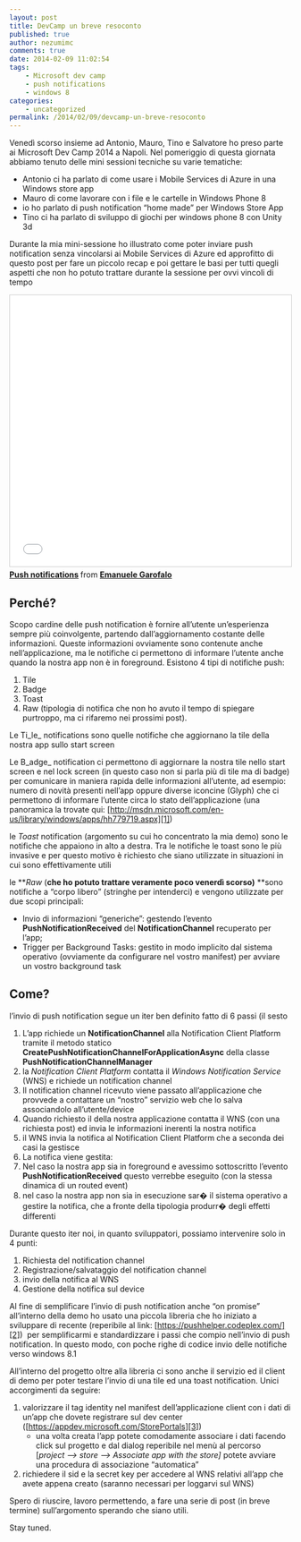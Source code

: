 ```yaml
---
layout: post
title: DevCamp un breve resoconto
published: true
author: nezumimc
comments: true
date: 2014-02-09 11:02:54
tags:
    - Microsoft dev camp
    - push notifications
    - windows 8
categories:
    - uncategorized
permalink: /2014/02/09/devcamp-un-breve-resoconto
---
```

Venedì scorso insieme ad Antonio, Mauro, Tino e Salvatore ho preso parte ai Microsoft Dev Camp 2014 a Napoli. Nel pomeriggio di questa giornata abbiamo tenuto delle mini sessioni tecniche su varie tematiche:

  * Antonio ci ha parlato di come usare i Mobile Services di Azure in una Windows store app 
  * Mauro di come lavorare con i file e le cartelle in Windows Phone 8 
  * io ho parlato di push notification “home made” per Windows Store App 
  * Tino ci ha parlato di sviluppo di giochi per windows phone 8 con Unity 3d 

Durante la mia mini-sessione ho illustrato come poter inviare push notification senza vincolarsi ai Mobile Services di Azure ed approfitto di questo post per fare un piccolo recap e poi gettare le basi per tutti quegli aspetti che non ho potuto trattare durante la sessione per ovvi vincoli di tempo

<iframe src="//www.slideshare.net/slideshow/embed_code/key/1wEpcSmsZ76Dkh" width="595" height="485" frameborder="0" marginwidth="0" marginheight="0" scrolling="no" style="border:1px solid #CCC; border-width:1px; margin-bottom:5px; max-width: 100%;" allowfullscreen> </iframe> <div style="margin-bottom:5px"> <strong> <a href="//www.slideshare.net/emagar83/push-notifications-31008655" title="Push notifications" target="_blank">Push notifications</a> </strong> from <strong><a target="_blank" href="//www.slideshare.net/emagar83">Emanuele Garofalo</a></strong> </div>


## Perché?

Scopo cardine delle push notification è fornire all’utente un’esperienza sempre più coinvolgente, partendo dall’aggiornamento costante delle informazioni. Queste informazioni ovviamente sono contenute anche nell’applicazione, ma le notifiche ci permettono di informare l’utente anche quando la nostra app non è in foreground. Esistono 4 tipi di notifiche push: 

  1. Tile 
  2. Badge 
  3. Toast 
  4. Raw (tipologia di notifica che non ho avuto il tempo di spiegare purtroppo, ma ci rifaremo nei prossimi post). 

Le Ti_le_ notifications sono quelle notifiche che aggiornano la tile della nostra app sullo start screen

Le B_adge_ notification ci permettono di aggiornare la nostra tile nello start screen e nel lock screen (in questo caso non si parla più di tile ma di badge) per comunicare in maniera rapida delle informazioni all’utente, ad esempio: numero di novità presenti nell’app oppure diverse iconcine (Glyph) che ci permettono di informare l’utente circa lo stato dell’applicazione (una panoramica la trovate qui: [http://msdn.microsoft.com/en-us/library/windows/apps/hh779719.aspx][1])

le _Toast_ notification (argomento su cui ho concentrato la mia demo) sono le notifiche che appaiono in alto a destra. Tra le notifiche le toast sono le più invasive e per questo motivo è richiesto che siano utilizzate in situazioni in cui sono effettivamente utili

le **_Raw_ (**che ho potuto trattare veramente poco venerdì scorso)**&#160;**sono notifiche a “corpo libero” (stringhe per intenderci) e vengono utilizzate per due scopi principali:

  * Invio di informazioni “generiche”: gestendo l’evento **PushNotificationReceived** del **NotificationChannel** recuperato per l’app; 
  * Trigger per Background Tasks: gestito in modo implicito dal sistema operativo (ovviamente da configurare nel vostro manifest) per avviare un vostro background task 

## Come?

l’invio di push notification segue un iter ben definito fatto di 6 passi (il sesto 

  1. L’app richiede un **NotificationChannel** alla Notification Client Platform tramite il metodo statico **CreatePushNotificationChannelForApplicationAsync** della classe **PushNotificationChannelManager** 
  2. la _Notification Client Platform_ contatta il _Windows Notification Service_ (WNS) e richiede un notification channel 
  3. Il notification channel ricevuto viene passato all’applicazione che provvede a contattare un “nostro” servizio web che lo salva associandolo all’utente/device 
  4. Quando richiesto il  della nostra applicazione contatta il WNS (con una richiesta post) ed invia le informazioni inerenti la nostra notifica 
  5. il WNS invia la notifica al Notification Client Platform che a seconda dei casi la gestisce
  6. La notifica viene gestita:
  1. Nel caso la nostra app sia in foreground e avessimo sottoscritto l’evento **PushNotificationReceived** questo verrebbe eseguito (con la stessa dinamica di un routed event) 
  2. nel caso la nostra app non sia in esecuzione sar� il sistema operativo a gestire la notifica, che a fronte della tipologia produrr� degli effetti differenti 

Durante questo iter noi, in quanto sviluppatori, possiamo intervenire solo in 4 punti:

  1. Richiesta del notification channel 
  2. Registrazione/salvataggio del notification channel 
  3. invio della notifica al WNS 
  4. Gestione della notifica sul device 

Al fine di semplificare l’invio di push notification anche “on promise” all’interno della demo ho usato una piccola libreria che ho iniziato a sviluppare di recente (reperibile al link: [https://pushhelper.codeplex.com/][2])&#160; per semplificarmi e standardizzare i passi che compio nell’invio di push notification. In questo modo, con poche righe di codice invio delle notifiche verso windows 8.1 

All’interno del progetto oltre alla libreria ci sono anche il servizio ed il client di demo per poter testare l’invio di una tile ed una toast notification. Unici accorgimenti da seguire:

  1. valorizzare il tag identity nel manifest dell’applicazione client con i dati di un’app che dovete registrare sul dev center ([https://appdev.microsoft.com/StorePortals][3]) 
      * una volta creata l’app potete comodamente associare i dati facendo click sul progetto e dal dialog reperibile nel menù al percorso [_project –> store –> Associate app with the store]_ potete avviare una procedura di associazione “automatica” 
  2. richiedere il sid e la secret key per accedere al WNS relativi all’app che avete appena creato (saranno necessari per loggarvi sul WNS) 

Spero di riuscire, lavoro permettendo, a fare una serie di post (in breve termine) sull’argomento sperando che siano utili.

Stay tuned.

 [1]: http://msdn.microsoft.com/en-us/library/windows/apps/hh779719.aspx "http://msdn.microsoft.com/en-us/library/windows/apps/hh779719.aspx"
 [2]: https://pushhelper.codeplex.com/ "https://pushhelper.codeplex.com/"
 [3]: https://appdev.microsoft.com/StorePortals "https://appdev.microsoft.com/StorePortals"